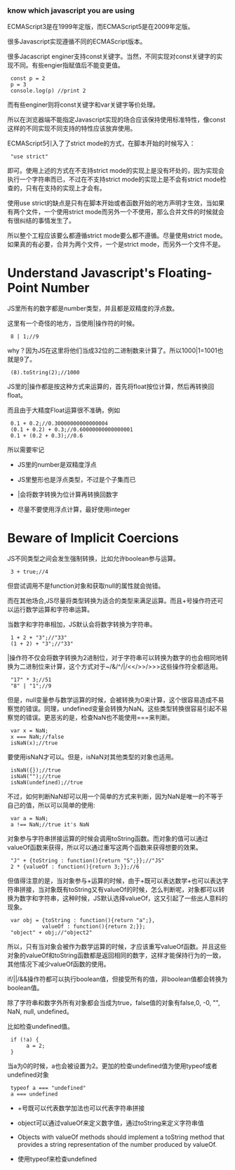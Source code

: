 ### know which javascript you are using

ECMAScript3是在1999年定版，而ECMAScript5是在2009年定版。

很多Javascript实现遵循不同的ECMAScript版本。

很多Jacascript enginer支持const关键字。当然，不同实现对const关键字的实现不同。有些engier指赋值后不能变更值。

     const p = 2
     p = 3
     console.log(p) //print 2

而有些enginer则将const关键字和var关键字等价处理。

所以在浏览器端不能指定Javascript实现的场合应该保持使用标准特性，像const这样的不同实现不同支持的特性应该放弃使用。

ECMAScript5引入了了strict mode的方式，在脚本开始的时候写入：

     "use strict"

即可。使用上述的方式在不支持strict mode的实现上是没有坏处的，因为实现会执行一个字符串而已，不过在不支持strict mode的实现上是不会有strict mode检查的，只有在支持的实现上才会有。

使用use strict的缺点是只有在脚本开始或者函数开始的地方声明才生效，当如果有两个文件，一个使用strict mode而另外一个不使用，那么合并文件的时候就会有很纠结的事情发生了。

所以整个工程应该要么都遵循strict mode要么都不遵循。尽量使用strict mode。如果真的有必要，合并为两个文件，一个是strict mode，而另外一个文件不是。



# Understand Javascript's Floating-Point Number

JS里所有的数字都是number类型，并且都是双精度的浮点数。

这里有一个奇怪的地方，当使用|操作符的时候。

     8 | 1;//9

why？因为JS在这里将他们当成32位的二进制数来计算了。所以1000|1=1001也就是9了。

     (8).toString(2);//1000

JS里的|操作都是按这种方式来运算的，首先将float按位计算，然后再转换回float。

而且由于大精度Float运算很不准确，例如

     0.1 + 0.2;//0.30000000000000004
     (0.1 + 0.2) + 0.3;//0.60000000000000001
     0.1 + (0.2 + 0.3);//0.6

所以需要牢记

+ JS里的number是双精度浮点

+ JS里整形也是浮点类型，不过是个子集而已

+ |会将数字转换为位计算再转换回数字

+ 尽量不要使用浮点计算，最好使用integer




# Beware of Implicit Coercions

JS不同类型之间会发生强制转换，比如允许boolean参与运算。

     3 + true;//4

但尝试调用不是function对象和获取null的属性就会抛错。

而在其他场合,JS尽量将类型转换为适合的类型来满足运算。而且+号操作符还可以运行数学运算和字符串运算。

当数字和字符串相加，JS默认会将数字转换为字符串。

     1 + 2 + "3";//"33"
     (1 + 2) + "3";//"33"

|操作符不仅会将数字转换为2进制位，对于字符串可以转换为数字的也会相同地转换为二进制位来计算，这个方式对于~/&/^/|/<</>>/>>>这些操作符全都适用。

     "17" * 3;//51
     "8" | "1";//9

但是，null变量参与数学运算的时候，会被转换为0来计算，这个很容易造成不易察觉的错误。同理，undefined变量会转换为NaN。这些类型转换很容易引起不易察觉的错误。更恶劣的是，检查NaN也不能使用===来判断。

     var x = NaN;
     x === NaN;//false
     isNaN(x);//true

要使用isNaN才可以。但是，isNaN对其他类型的对象也适用。

     isNaN({});//true
     isNaN("");//true
     isNaN(undefined);//true

不过，如何判断NaN却可以用一个简单的方式来判断，因为NaN是唯一的不等于自己的值，所以可以简单的使用:

     var a = NaN;
     a !== NaN;//true it's NaN

对象参与字符串拼接运算的时候会调用toString函数。而对象的值可以通过valueOf函数来获得，所以可以通过重写这两个函数来获得想要的效果。

     "J" + {toString : function(){return "S";}};//"JS"
     2 * {valueOf : function(){return 3;}};//6

但值得注意的是，当对象参与+运算的时候，由于+既可以表达数学+也可以表达字符串拼接，当对象既有toString又有valueOf的时候，怎么判断呢，对象都可以转换为数字和字符串，这种时候，JS默认选择valueOf，这又引起了一些出人意料的现象。

     var obj = {toString : function(){return "a";},
               valueOf : function(){return 2;}};
     "object" + obj;//"object2"

所以，只有当对象会被作为数学运算的时候，才应该重写valueOf函数。并且这些对象的valueOf和toString函数都是返回相同的数字，这样才能保持行为的一致，其他情况下减少valueOf函数的使用。

if/||/&&操作符都可以执行boolean值，但接受所有的值，非boolean值都会转换为boolean值。

除了字符串和数字外所有对象都会当成为true，false值的对象有false,0, -0, "", NaN, null, undefined。

比如检查undefined值。

     if (!a) {
          a = 2;
     }

当a为0的时候，a也会被设置为2。更加的检查undefined值为使用typeof或者undefined对象

     typeof a === "undefined"
     a === undefined

+ +号既可以代表数学加法也可以代表字符串拼接

+ object可以通过valueOf来定义数字值，通过toString来定义字符串值

+ Objects with valueOf methods should implement a toString method that provides a string representation of the number produced by valueOf.

+ 使用typeof来检查undefined

